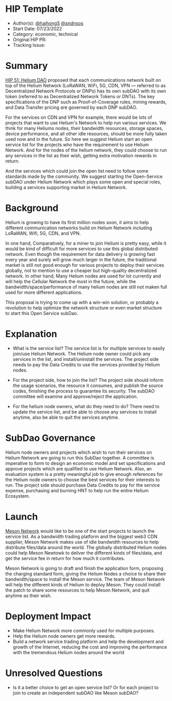 # HIP Template

- Author(s): [@haihongS](https://github.com/haihongS) [@sndnsos](https://github.com/sndnsos)
- Start Date: 07/23/2022
- Category: economic, technical
- Original HIP PR: <!-- leave this empty; maintainer will fill in ID of this pull request -->
- Tracking Issue: <!-- leave this empty; maintainer will create a discussion issue -->


# Summary

[HIP 51: Helium DAO](https://github.com/helium/HIP/blob/main/0051-helium-dao.md) proposed that each communications network built on top of the Helium Network (LoRaWAN, WiFi, 5G, CDN, VPN — referred to as Decentralized Network Protocols or DNPs) has its own subDAO with its own token (referred to as Decentralized Network Tokens or DNTs). The key specifications of the DNP such as Proof-of-Coverage rules, mining rewards, and Data Transfer pricing are governed by each DNP subDAO.

For the services on CDN and VPN for example, there would be lots of projects that want to use Helium's Network to help run various services.
We think for many Heliums nodes, their bandwidth resources, storage spaces, device performance, and all other idle resources, should be more fully taken used now and in the future. 
So here we suggest Helium start an open service list for the projects who have the requirement to use Helium Network. And for the nodes of the helium network, they could choose to run any services in the list as their wish, getting extra motivation rewards in return.

And the services which could join the open list need to follow some standards made by the community.
We suggest starting the Open-Service subDAO under Helium Network which plays some open and special roles, building a services supporting market in Helium Network.


# Background

Helium is growing to have its first million nodes soon, it aims to help different communication networks build on Helium Network including LoRaWAN, Wifi, 5G, CDN, and VPN. 

In one hand, Comparatively, for a miner to join Helium is pretty easy, while it would be kind of difficult for more services to use this global distributed network. Even though the requirement for data delivery is growing fast every year and surely will grow much larger in the future, the traditional market is still not good enough for various projects to deploy their services globally, not to mention to use a cheaper but high-quality decentralized network. In other hand, Many Helium nodes are used for Iot currently and will help the Cellular Network the most in the future, while the bandwidth/space/performance of many helium nodes are still not maken full used for more different applications. 

This proposal is trying to come up with a win-win solution, or probably a revolution to help optimize the network structure or even market structure to start this Open Service subDao.


# Explanation
- What is the service list?
    The service list is for multiple services to easily join/use Helium Network.
    The Helium node owner could pick any services in the list, and install/uninstall the services.
    The project side needs to pay the Data Credits to use the services provided by Helium nodes.
    
- For the project side, how to join the list?
    The project side should inform the usage scenarios, the resource it consumes, and publish the source codes, finishing the process to guarantee its security.
    The subDAO committee will examine and approve/reject the application.

- For the helium node owners, what do they need to do?
    There need to update the service list, and be able to choose any services to install anytime, also be able to quit the services anytime.


# SubDao Governance

Helium node owners and projects which wish to run their services on Helium Network are going to run this SubDao together. A committee is imperative to form to design an economic model and set specifications and approve projects which are qualified to use Helium Network. Also, an evaluation system is a pretty meaningful job to give enough references for the Helium node owners to choose the best services for their interests to run. The project side should purchase Data Credits to pay for the service expense, purchasing and burning HNT to help run the entire Helium Ecosystem.


# Launch

[Meson Network](https://meson.network) would like to be one of the start projects to launch the service list.
As a bandwidth trading platform and the biggest web3 CDN supplier, Meson Network makes use of idle bandwidth resources to help distribute files/data around the world.
The globally distributed Helium nodes could help Meson Newtowk to deliver the different kinds of files/data, and get the service fee in return for how much it contributes. 

Meson Network is going to draft and finish the application form, proposing the charging standard form, giving the Helium Nodes a choice to share their bandwidth/space to install the Meson service. The team of Meson Network will help the different kinds of Helium to deploy Meson.
They could install the patch to share some resources to help Meson Network, and quit anytime as their wish.


# Deployment Impact

 - Make Helium Network more commonly used for multiple purposes.
 - Help the Helium node owners get more rewards.
 - Build a network service trading platform and help the development and growth of the Internet, reducing the cost and improving the performance with the tremendous Helium nodes around the world
 

# Unresolved Questions

- Is it a better choice to get an open service list? 
    Or for each project to join to create an independent subDAO like Meson subDAO?

